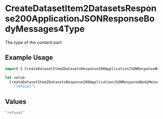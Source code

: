 # CreateDatasetItem2DatasetsResponse200ApplicationJSONResponseBodyMessages4Type

The type of the content part.

## Example Usage

```typescript
import { CreateDatasetItem2DatasetsResponse200ApplicationJSONResponseBodyMessages4Type } from "@orq-ai/node/models/operations";

let value:
  CreateDatasetItem2DatasetsResponse200ApplicationJSONResponseBodyMessages4Type =
    "refusal";
```

## Values

```typescript
"refusal"
```